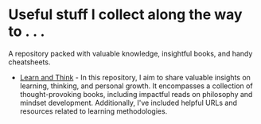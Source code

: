 # Useful stuff I collect along the way to . . .
A repository packed with valuable knowledge, insightful books, and handy cheatsheets.

* [Learn and Think](./learn-think/README.md) - In this repository, I aim to share valuable insights on learning, thinking, and personal growth. It encompasses a collection of thought-provoking books, including impactful reads on philosophy and mindset development. Additionally, I've included helpful URLs and resources related to learning methodologies. 